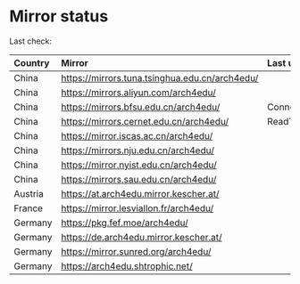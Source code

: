 <script src="./time.js"></script>
# Mirror status
Last check: <script type="text/javascript">localize(1750358064.2725766);</script>

|Country|Mirror|Last update|
|:------|:-----|:----------|
|China|https://mirrors.tuna.tsinghua.edu.cn/arch4edu/|<script type="text/javascript">localize(1750318038);</script>|
|China|https://mirrors.aliyun.com/arch4edu/|<script type="text/javascript">localize(1750318038);</script>|
|China|https://mirrors.bfsu.edu.cn/arch4edu/|ConnectionError|
|China|https://mirrors.cernet.edu.cn/arch4edu/|ReadTimeout|
|China|https://mirror.iscas.ac.cn/arch4edu/|<script type="text/javascript">localize(1750318038);</script>|
|China|https://mirrors.nju.edu.cn/arch4edu/|<script type="text/javascript">localize(1750229253);</script>|
|China|https://mirror.nyist.edu.cn/arch4edu/|<script type="text/javascript">localize(1750318038);</script>|
|China|https://mirrors.sau.edu.cn/arch4edu/|<script type="text/javascript">localize(1731653531);</script>|
|Austria|https://at.arch4edu.mirror.kescher.at/|<script type="text/javascript">localize(1750318038);</script>|
|France|https://mirror.lesviallon.fr/arch4edu/|<script type="text/javascript">localize(1750272394);</script>|
|Germany|https://pkg.fef.moe/arch4edu/|<script type="text/javascript">localize(1750318038);</script>|
|Germany|https://de.arch4edu.mirror.kescher.at/|<script type="text/javascript">localize(1750318038);</script>|
|Germany|https://mirror.sunred.org/arch4edu/|<script type="text/javascript">localize(1750318038);</script>|
|Germany|https://arch4edu.shtrophic.net/|<script type="text/javascript">localize(1750318038);</script>|

<script src="./tablefilter/tablefilter.js"></script>
<script src="./table.js"></script>